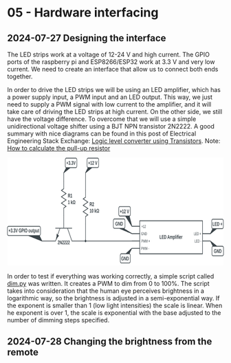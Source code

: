 # 05 - Hardware interfacing

## 2024-07-27 Designing the interface
The LED strips work at a voltage of 12-24 V and high current. The GPIO ports of the raspberry pi and ESP8266/ESP32 work at 3.3 V and very low current. We need to create an interface that allow us to connect both ends together.

In order to drive the LED strips we will be using an LED amplifier, which has a power supply input, a PWM input and an LED output. This way, we just need to supply a PWM signal with low current to the amplifier, and it will take care of driving the LED strips at high current. On the other side, we still have the voltage difference. To overcome that we will use a simple unidirectional voltage shifter using a BJT NPN transistor 2N2222. A good summary with nice diagrams can be found in this post of Electrical Engineering Stack Exchange: [Logic level converter using Transistors](https://electronics.stackexchange.com/q/296879).
Note: [How to calculate the pull-up resistor](https://www.electronics-tutorials.ws/logic/pull-up-resistor.html)

<img src="/05-Hardware_interfacing/unidirectional_voltage_level_shifter.svg" height=250>

In order to test if everything was working correctly, a simple script called [dim.py](/05-Hardware_interfacing/dim.py) was written. It creates a PWM to dim from 0 to 100%. The script takes into consideration that the human eye perceives brightness in a logarithmic way, so the brightness is adjusted in a semi-exponential way. If the exponent is smaller than 1 (low light intensities) the scale is linear. When he exponent is over 1, the scale is exponential with the base adjusted to the number of dimming steps specified.

## 2024-07-28 Changing the brightness from the remote

